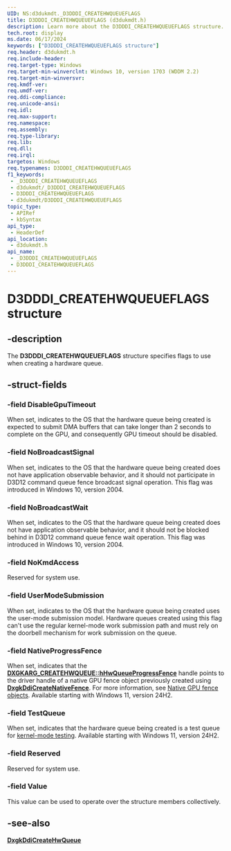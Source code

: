 ```yaml
---
UID: NS:d3dukmdt._D3DDDI_CREATEHWQUEUEFLAGS
title: D3DDDI_CREATEHWQUEUEFLAGS (d3dukmdt.h)
description: Learn more about the D3DDDI_CREATEHWQUEUEFLAGS structure.
tech.root: display
ms.date: 06/17/2024
keywords: ["D3DDDI_CREATEHWQUEUEFLAGS structure"]
req.header: d3dukmdt.h
req.include-header: 
req.target-type: Windows
req.target-min-winverclnt: Windows 10, version 1703 (WDDM 2.2)
req.target-min-winversvr: 
req.kmdf-ver: 
req.umdf-ver: 
req.ddi-compliance: 
req.unicode-ansi: 
req.idl: 
req.max-support: 
req.namespace: 
req.assembly: 
req.type-library: 
req.lib: 
req.dll: 
req.irql: 
targetos: Windows
req.typenames: D3DDDI_CREATEHWQUEUEFLAGS
f1_keywords:
 - _D3DDDI_CREATEHWQUEUEFLAGS
 - d3dukmdt/_D3DDDI_CREATEHWQUEUEFLAGS
 - D3DDDI_CREATEHWQUEUEFLAGS
 - d3dukmdt/D3DDDI_CREATEHWQUEUEFLAGS
topic_type:
 - APIRef
 - kbSyntax
api_type:
 - HeaderDef
api_location:
 - d3dukmdt.h
api_name:
 - _D3DDDI_CREATEHWQUEUEFLAGS
 - D3DDDI_CREATEHWQUEUEFLAGS
---
```


# D3DDDI_CREATEHWQUEUEFLAGS structure

## -description

The **D3DDDI_CREATEHWQUEUEFLAGS** structure specifies flags to use when creating a hardware queue.

## -struct-fields

### -field DisableGpuTimeout

When set, indicates to the OS that the hardware queue being created is expected to submit DMA buffers that can take longer than 2 seconds to complete on the GPU, and consequently GPU timeout should be disabled.

### -field NoBroadcastSignal

When set, indicates to the OS that the hardware queue being created does not have application observable behavior, and it should not participate in D3D12 command queue fence broadcast signal operation. This flag was introduced in Windows 10, version 2004.

### -field NoBroadcastWait

When set, indicates to the OS that the hardware queue being created does not have application observable behavior, and it should not be blocked behind in D3D12 command queue fence wait operation. This flag was introduced in Windows 10, version 2004.

### -field NoKmdAccess

Reserved for system use.

### -field UserModeSubmission

When set, indicates to the OS that the hardware queue being created uses the user-mode submission model. Hardware queues created using this flag can't use the regular kernel-mode work submission path and must rely on the doorbell mechanism for work submission on the queue.

### -field NativeProgressFence

When set, indicates that the [**DXGKARG_CREATEHWQUEUE::hHwQueueProgressFence**](../d3dkmddi/ns-d3dkmddi-dxgkarg_createhwqueue.md) handle points to the driver handle of a native GPU fence object previously created using [**DxgkDdiCreateNativeFence**](../d3dkmddi/nc-d3dkmddi-dxgkddi_createnativefence.md). For more information, see [Native GPU fence objects](/windows-hardware/drivers/display/native-gpu-fence-objects). Available starting with Windows 11, version 24H2.

### -field TestQueue

When set, indicates that the hardware queue being created is a test queue for [kernel-mode testing](/windows-hardware/drivers/display/kernel-mode-testing-of-wddm-features). Available starting with Windows 11, version 24H2.

### -field Reserved

Reserved for system use.

### -field Value

This value can be used to operate over the structure members collectively.

## -see-also

[**DxgkDdiCreateHwQueue**](../d3dkmddi/nc-d3dkmddi-dxgkddi_createhwqueue.md)
